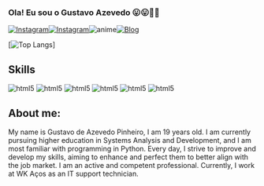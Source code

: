 

### Ola! Eu sou o Gustavo Azevedo 😛😛🚀🚀

[![Instagram](https://img.shields.io/badge/Instagram-E4405F?style=for-the-badge&logo=instagram&logoColor=white)](https://www.instagram.com/azevedo_gz/)[![Instagram](https://img.shields.io/badge/LinkedIn-0077B5?style=for-the-badge&logo=linkedin&logoColor=white)](https://www.linkedin.com/in/gustavo-de-azevedo-pinheiro-8255a4201/)![anime](https://img.shields.io/badge/Crunchyroll-F47521?style=for-the-badge&logo=crunchyroll&logoColor=white)[![Blog](https://img.shields.io/website-up-down-green-red/http/monip.org.svg)]()

[![Top Langs](https://github-readme-stats.vercel.app/api/top-langs/?username=Azevedogz)]

## Skills 
<div style='display: inline_block '> 
    <img aligh='center' alt="html5" src='https://img.shields.io/badge/Python-14354C?style=for-the-badge&logo=python&logoColor=white'>
    <img aligh='center' alt="html5" src='https://img.shields.io/badge/HTML-239120?style=for-the-badge&logo=html5&logoColor=white'>
    <img aligh='center' alt="html5" src='https://img.shields.io/badge/CSS3-1572B6?style=for-the-badge&logo=css3&logoColor=white'>
    <img aligh='center' alt="html5" src='https://img.shields.io/badge/MySQL-00000F?style=for-the-badge&logo=mysql&logoColor=white'>
    <img aligh='center' alt="html5" src='https://img.shields.io/badge/PostgreSQL-316192?style=for-the-badge&logo=postgresql&logoColor=white'>
    <img aligh='center' alt="html5" src='https://img.shields.io/badge/PHP-777BB4?style=for-the-badge&logo=php&logoColor=white'>
</div>

## About me:

My name is Gustavo de Azevedo Pinheiro, I am 19 years old. I am currently pursuing higher education in Systems Analysis and Development, and I am most familiar with programming in Python. Every day, I strive to improve and develop my skills, aiming to enhance and perfect them to better align with the job market. I am an active and competent professional. Currently, I work at WK Aços as an IT support technician.





